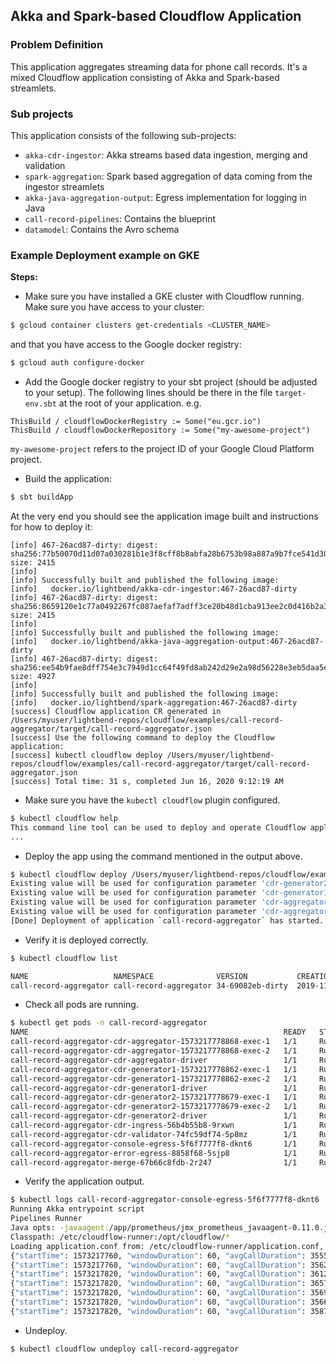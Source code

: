 ## Akka and Spark-based Cloudflow Application


### Problem Definition

This application aggregates streaming data for phone call records. It's a mixed Cloudflow application consisting of Akka and Spark-based streamlets.

### Sub projects

This application consists of the following sub-projects:

* `akka-cdr-ingestor`: Akka streams based data ingestion, merging and validation
* `spark-aggregation`: Spark based aggregation of data coming from the ingestor streamlets
* `akka-java-aggregation-output`: Egress implementation for logging in Java
* `call-record-pipelines`: Contains the blueprint
* `datamodel`: Contains the Avro schema


### Example Deployment example on GKE

**Steps:**

* Make sure you have installed a GKE cluster with Cloudflow running.
Make sure you have access to your cluster:

```bash
$ gcloud container clusters get-credentials <CLUSTER_NAME>
```

and that you have access to the Google docker registry:

```bash
$ gcloud auth configure-docker
```

* Add the Google docker registry to your sbt project (should be adjusted to your setup). The following lines should be there in the file `target-env.sbt` at the root of your application. e.g.

```
ThisBuild / cloudflowDockerRegistry := Some("eu.gcr.io")
ThisBuild / cloudflowDockerRepository := Some("my-awesome-project")
```

`my-awesome-project` refers to the project ID of your Google Cloud Platform project.

* Build the application:

```bash
$ sbt buildApp
```
At the very end you should see the application image built and instructions for how to deploy it:

```
[info] 467-26acd87-dirty: digest: sha256:77b50070d11d07a030281b1e3f8cff8b8abfa28b6753b98a887a9b7fce541d30 size: 2415
[info]  
[info] Successfully built and published the following image:
[info]   docker.io/lightbend/akka-cdr-ingestor:467-26acd87-dirty
[info] 467-26acd87-dirty: digest: sha256:8659120e1c77a0492267fc087aefaf7adff3ce20b48d1cba913ee2c0d416b2a3 size: 2415
[info]  
[info] Successfully built and published the following image:
[info]   docker.io/lightbend/akka-java-aggregation-output:467-26acd87-dirty
[info] 467-26acd87-dirty: digest: sha256:ee54b9fae8dff754e3c7949d1cc64f49fd8ab242d29e2a98d56228e3eb5daa5e size: 4927
[info]  
[info] Successfully built and published the following image:
[info]   docker.io/lightbend/spark-aggregation:467-26acd87-dirty
[success] Cloudflow application CR generated in /Users/myuser/lightbend-repos/cloudflow/examples/call-record-aggregator/target/call-record-aggregator.json
[success] Use the following command to deploy the Cloudflow application:
[success] kubectl cloudflow deploy /Users/myuser/lightbend-repos/cloudflow/examples/call-record-aggregator/target/call-record-aggregator.json
[success] Total time: 31 s, completed Jun 16, 2020 9:12:19 AM
```

* Make sure you have the `kubectl cloudflow` plugin configured.

```bash
$ kubectl cloudflow help
This command line tool can be used to deploy and operate Cloudflow applications.
...
```

* Deploy the app using the command mentioned in the output above.

```bash
$ kubectl cloudflow deploy /Users/myuser/lightbend-repos/cloudflow/examples/call-record-aggregator/target/call-record-aggregator.json
Existing value will be used for configuration parameter 'cdr-generator2.records-per-second'
Existing value will be used for configuration parameter 'cdr-generator1.records-per-second'
Existing value will be used for configuration parameter 'cdr-aggregator.group-by-window'
Existing value will be used for configuration parameter 'cdr-aggregator.watermark'
[Done] Deployment of application `call-record-aggregator` has started.
```

*  Verify it is deployed correctly.

```bash
$ kubectl cloudflow list

NAME                   NAMESPACE              VERSION           CREATION-TIME     
call-record-aggregator call-record-aggregator 34-69082eb-dirty  2019-11-08 15:46:22 +0000 UTC
```

* Check all pods are running.

```bash
$ kubectl get pods -n call-record-aggregator
NAME                                                         READY   STATUS    RESTARTS   AGE
call-record-aggregator-cdr-aggregator-1573217778868-exec-1   1/1     Running   0          63s
call-record-aggregator-cdr-aggregator-1573217778868-exec-2   1/1     Running   0          63s
call-record-aggregator-cdr-aggregator-driver                 1/1     Running   0          74s
call-record-aggregator-cdr-generator1-1573217778862-exec-1   1/1     Running   0          65s
call-record-aggregator-cdr-generator1-1573217778862-exec-2   1/1     Running   0          65s
call-record-aggregator-cdr-generator1-driver                 1/1     Running   0          75s
call-record-aggregator-cdr-generator2-1573217778679-exec-1   1/1     Running   0          66s
call-record-aggregator-cdr-generator2-1573217778679-exec-2   1/1     Running   0          65s
call-record-aggregator-cdr-generator2-driver                 1/1     Running   0          75s
call-record-aggregator-cdr-ingress-56b4b55b8-9rxwn           1/1     Running   0          80s
call-record-aggregator-cdr-validator-74fc59df74-5p8mz        1/1     Running   0          80s
call-record-aggregator-console-egress-5f6f7777f8-dknt6       1/1     Running   0          80s
call-record-aggregator-error-egress-8858f68-5sjp8            1/1     Running   0          80s
call-record-aggregator-merge-67b66c8fdb-2r247                1/1     Running   0          80s
```

* Verify the application output.

```bash
$ kubectl logs call-record-aggregator-console-egress-5f6f7777f8-dknt6  -n call-record-aggregator
Running Akka entrypoint script
Pipelines Runner
Java opts: -javaagent:/app/prometheus/jmx_prometheus_javaagent-0.11.0.jar=2050:/etc/cloudflow-runner/prometheus.yaml -XX:MaxRAMPercentage=50.0 -Djdk.nio.maxCachedBufferSize=1048576
Classpath: /etc/cloudflow-runner:/opt/cloudflow/*
Loading application.conf from: /etc/cloudflow-runner/application.conf, secret config from: /etc/cloudflow-runner-secret/secret.conf
{"startTime": 1573217760, "windowDuration": 60, "avgCallDuration": 3555900.5973705836, "totalCallDuration": 4327531027}
{"startTime": 1573217760, "windowDuration": 60, "avgCallDuration": 3562492.234764543, "totalCallDuration": 5144238787}
{"startTime": 1573217820, "windowDuration": 60, "avgCallDuration": 3612155.7444444443, "totalCallDuration": 975282051}
{"startTime": 1573217820, "windowDuration": 60, "avgCallDuration": 3657294.1894197953, "totalCallDuration": 2143174395}
{"startTime": 1573217820, "windowDuration": 60, "avgCallDuration": 3569123.699292453, "totalCallDuration": 3026616897}
{"startTime": 1573217820, "windowDuration": 60, "avgCallDuration": 3566416.369058714, "totalCallDuration": 3826764764}
{"startTime": 1573217820, "windowDuration": 60, "avgCallDuration": 3587085.590874525, "totalCallDuration": 4717017552}
```

* Undeploy.

```bash
$ kubectl cloudflow undeploy call-record-aggregator
```
